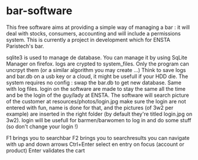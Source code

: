 bar-software
============

This free software aims at providing a simple way of managing a bar : it will deal with stocks, consumers, accounting and will include a permissions system. This is currently a project in development which for ENSTA Paristech's bar.

sqlite3 is used to manage de database. You can manage it by using SqLite Manager on firefox.
logs are crypted to system_files. Only the program can uncrpyt them (or a similar algorithm you may create ...)
Think to save logs and bar.db on a usb key or a cloud, it might be usefull if your HDD die. The system requires no config : swap the bar.db to get new database. Same with log files.
login on the software are made to stay the same all the time and be the login of the guy/lady at ENSTA. The software will search picture of the customer at resources/photos/login.jpg make sure the login are not entered with fun, name is done for that, and the pictures (of 3w2 per example) are inserted in the right folder (by default they're titled login.jpg on 3w2).
login will be usefull for barmen/barwomen to log in and do some stuff (so don't change your login !)

F1 brings you to searchbar
F2 brings you to searchresults
you can navigate with up and down arrows
Ctrl+Enter select en entry on focus (account or product)
Enter validates the cart
